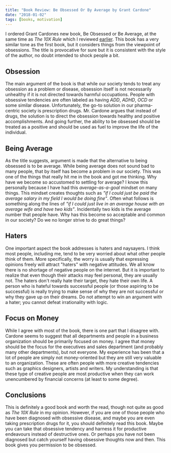 ```yaml
---
title: "Book Review: Be Obsessed Or By Average by Grant Cardone"
date: "2018-01-02"
tags: [books, motivation]
---
```


I ordered Grant Cardones new book, Be Obsessed or Be Average, at the same time as *The 10X Rule* which I reviewed [earlier](/blog/2017-12-book-review-the-10x-rule/). This book has a very similar tone as the first book, but it considers things from the viewpoint of obsessions. The title is provocative for sure but it is consistent with the style of the author, no doubt intended to shock people a bit.

## Obsession

The main argument of the book is that while our society tends to treat any obsession as a problem or disease, obsession itself is not necessarily unhealthy if it is not directed towards harmful occupations. People with obsessive tendencies are often labeled as having *ADD*, *ADHD*, *OCD* or some similar disease. Unfortunately, the go-to solution in our pharma-centric society is prescription drugs. Mr. Cardone argues that instead of drugs, the solution is to direct the obsession towards healthy and positive accomplishments. And going further, the ability to be obsessed should be treated as a positive and should be used as fuel to improve the life of the individual.

## Being Average

As the title suggests, argument is made that the alternative to being obsessed is to be average. While being average does not sound bad to many people, that by itself has become a problem in our society. This was one of the things that really hit me in the book and got me thinking. Why have we become so accustomed to settling for average? I know this personally because I have had this *average-as-a-goal* mindset on many things. This mindset creates thoughts such as *"if I could just be paid the average salary in my field I would be doing fine"*. Often what follows is something along the lines of *"if I could just live in an average house with an average wife and have two kids"*. Incidentally two kids is the average number that people have. Why has this become so acceptable and common in our society? Do we no longer strive to do great things?

## Haters

One important aspect the book addresses is haters and naysayers. I think most people, including me, tend to be very worried about what other people think of them. More specifically, the worry is usually that expressing opinions freely will attract "haters" with negative attitudes. We all know there is no shortage of negative people on the internet. But it is important to realize that even though their attacks may feel personal, they are usually not. The haters don't really hate their target, they hate their own life. A person who is hateful towards successful people (or those aspiring to be successful) is really trying to make sense of why they are not successful or why they gave up on their dreams. Do not attempt to win an argument with a hater; you cannot defeat irrationality with logic.

## Focus on Money

While I agree with most of the book, there is one part that I disagree with. Cardone seems to suggest that all departments and people in a business organization should be primarily focused on money. I agree that money should be the focus for the executives and sales department (and probably many other departments), but not everyone. My experience has been that a lot of people are simply not money-oriented but they are still very valuable to an organization. These are often people with more creative tendencies such as graphics designers, artists and writers. My understanding is that these type of creative people are most productive when they can work unencumbered by financial concerns (at least to some degree).

## Conclusions

This is definitely a good book and worth the read, though not quite as good as *The 10X Rule* in my opinion. However, if you are one of those people who have been diagnosed with obsessive disease, and maybe you are even taking prescription drugs for it, you should definitely read this book. Maybe you can take that obsessive tendency and harness it for productive endeavours instead of destructive ones. Or perhaps you have not been diagnosed but catch yourself having obsessive thoughts now and then. This book gives you permission to be obsessed.
